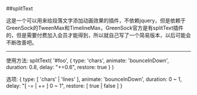 

##splitText

这是一个可以用来给段落文字添加动画效果的插件，不依赖jquery，但是依赖于GreenSock的TweenMax和TimelineMax，GreenSock官方是有splitText插件的，但是需要付费加入会员才能得到，所以就自己写了一个简易版本，以后可能会不断改善吧。


-------------------------------


使用方法:
splitText( '#foo', {
    type: 'chars',
    animate: 'bounceInDown',
    duration: 0.8,
    delay: "+=0.6",
    restore: true
} )

选项: {
    type:  [ 'chars' | 'lines' ],
    animate: 'bounceInDown',
    duration: 0 ~ 1,
    delay: "[ -= | += ] 0 ~ 1",
    restore: [ true | false ]
}
